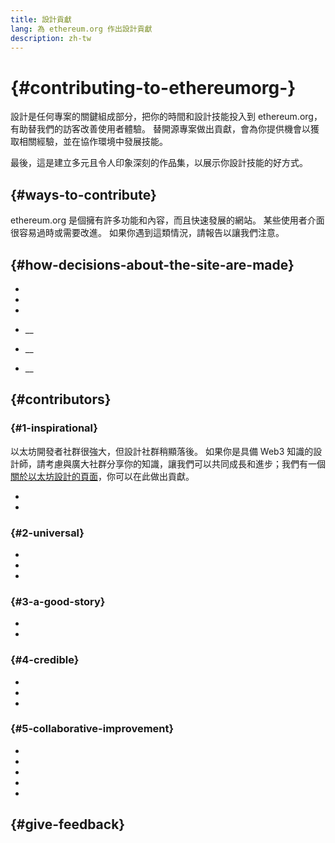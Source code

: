 ```yaml
---
title: 設計貢獻
lang: 為 ethereum.org 作出設計貢獻
description: zh-tw
---
```


#  {#contributing-to-ethereumorg-}

<Emoji text=":wave:" size={1} /> 設計是任何專案的關鍵組成部分，把你的時間和設計技能投入到 ethereum.org，有助替我們的訪客改善使用者體驗。 替開源專案做出貢獻，會為你提供機會以獲取相關經驗，並在協作環境中發展技能。

最後，這是建立多元且令人印象深刻的作品集，以展示你設計技能的好方式。

##  {#ways-to-contribute}

ethereum.org 是個擁有許多功能和內容，而且快速發展的網站。 某些使用者介面很容易過時或需要改進。 如果你遇到這類情況，請報告以讓我們注意。

##  {#how-decisions-about-the-site-are-made}

-
-
-

- __
- __
- __

##  {#contributors}

###  {#1-inspirational}

以太坊開發者社群很強大，但設計社群稍顯落後。 如果你是具備 Web3 知識的設計師，請考慮與廣大社群分享你的知識，讓我們可以共同成長和進步；我們有一個[關於以太坊設計的頁面](/developers/docs/design-and-ux/)，你可以在此做出貢獻。

-
-

###  {#2-universal}

-
-
-

###  {#3-a-good-story}

-
-

###  {#4-credible}

-
-
-

###  {#5-collaborative-improvement}

-
-
-
-
-

##  {#give-feedback}
